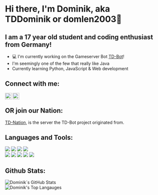 # Hi there, I'm Dominik, aka TDDominik or domlen2003👋
## I am a 17 year old student and coding enthusiast from Germany!

- 💻 I'm currently working on the Gameserver Bot [TD-Bot][tdbotGH]!
- I'm seemingly one of the few that really like Java
- Currently learning Python, JavaScript & Web development

## Connect with me:

[<img align="left" alt="Dominik| Instagram" width="22px" src="https://cdn.jsdelivr.net/npm/simple-icons@v3/icons/instagram.svg" />][instagram] 
<a href="mailto:dominikalexanderlenz@gmail.com"> <img align="left" alt="Dominik| Email" width="22px" src="https://cdn.jsdelivr.net/npm/simple-icons@3.13.0/icons/gmail.svg"> </a>
<br>
## OR join our Nation:

[TD-Nation][TD], is the server the TD-Bot project originated from.

## Languages and Tools:

<img src="https://img.shields.io/badge/-IntelliJ%20IDEA-5e2495?style=for-the-badge&logo=jetbrains&logoColor=white"/> <img src="https://img.shields.io/badge/android%20studio-3DDC84.svg?&style=for-the-badge&logo=android%20studio&logoColor=white"> <img src="https://img.shields.io/badge/java-007396.svg?&style=for-the-badge&logo=java&logoColor=white"/>  <img src="https://img.shields.io/badge/-MongoDB-13aa52?style=for-the-badge&logo=mongodb&logoColor=white"/> 
<br>
<img src="https://img.shields.io/badge/visual%20studio%20code-007ACC.svg?&style=for-the-badge&logo=visual%20studio%20code&logoColor=white"/>  <img src="https://img.shields.io/badge/git-F05032.svg?&style=for-the-badge&logo=git&logoColor=white"/> <img src="https://img.shields.io/badge/github%20-181717.svg?&style=for-the-badge&logo=github&logoColor=white"/> <img src="https://img.shields.io/badge/maven-C71A36.svg?&style=for-the-badge&logo=apache%20maven&logoColor=white"/> <img src="https://img.shields.io/badge/python-319440.svg?&style=for-the-badge&logo=python&logoColor=white"/>



## Github Stats:  
  <img align="center" alt="Dominik´s GitHub Stats" src="https://github-readme-stats.vercel.app/api?username=domlen2003&show_icons=true&hide_border=true" />
    <br>
<img align="" alt="Dominik's Top Langauges" src="https://github-readme-stats.vercel.app/api/top-langs/?username=domlen2003">
  
[TD]: https://discord.gg/wmEUMjnfpb
[instagram]: https://instagram.com/dominik.le_03
[tdbotGH]: https://github.com/Th3Ph4nt0m/TD-Bot
